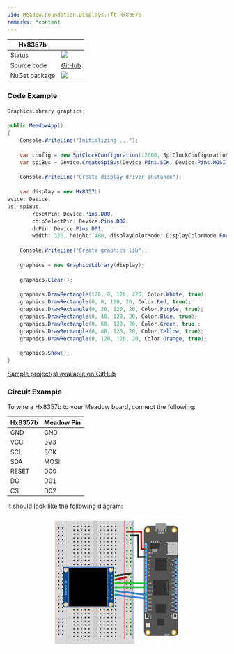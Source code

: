 ```yaml
---
uid: Meadow.Foundation.Displays.Tft.Hx8357b
remarks: *content
---
```


| Hx8357b       |             |
|---------------|-------------|
| Status        | <img src="https://img.shields.io/badge/Working-brightgreen" style="width: auto; height: -webkit-fill-available;" /> |
| Source code   | [GitHub](https://github.com/WildernessLabs/Meadow.Foundation/tree/master/Source/Meadow.Foundation.Peripherals/Displays.TftSpi) |
| NuGet package | <a href="https://www.nuget.org/packages/Meadow.Foundation.Displays.TftSpi/" target="_blank"><img src="https://img.shields.io/nuget/v/Meadow.Foundation.Displays.TftSpi.svg?label=Meadow.Foundation.Displays.TftSpi" style="width: auto; height: -webkit-fill-available;" /></a> |

### Code Example

```csharp
GraphicsLibrary graphics;

public MeadowApp()
{
    Console.WriteLine("Initializing ...");

    var config = new SpiClockConfiguration(12000, SpiClockConfiguration.Mode.Mode0);
    var spiBus = Device.CreateSpiBus(Device.Pins.SCK, Device.Pins.MOSI, Device.Pins.MISO, config);

    Console.WriteLine("Create display driver instance");

    var display = new Hx8357b(
evice: Device, 
us: spiBus,
        resetPin: Device.Pins.D00,
        chipSelectPin: Device.Pins.D02,
        dcPin: Device.Pins.D01,
        width: 320, height: 480, displayColorMode: DisplayColorMode.Format16bppRgb565);

    Console.WriteLine("Create graphics lib");

    graphics = new GraphicsLibrary(display);

    graphics.Clear();

    graphics.DrawRectangle(120, 0, 120, 220, Color.White, true);
    graphics.DrawRectangle(0, 0, 120, 20, Color.Red, true);
    graphics.DrawRectangle(0, 20, 120, 20, Color.Purple, true);
    graphics.DrawRectangle(0, 40, 120, 20, Color.Blue, true);
    graphics.DrawRectangle(0, 60, 120, 20, Color.Green, true);
    graphics.DrawRectangle(0, 80, 120, 20, Color.Yellow, true);
    graphics.DrawRectangle(0, 120, 120, 20, Color.Orange, true);

    graphics.Show();
}

```

[Sample project(s) available on GitHub](https://github.com/WildernessLabs/Meadow.Foundation/tree/master/Source/Meadow.Foundation.Peripherals/Displays.TftSpi.Hx8357b/Samples/Displays.TftSpi.Hx8357b_Sample)

### Circuit Example

 To wire a Hx8357b to your Meadow board, connect the following:

| Hx8357b | Meadow Pin |
|---------|------------|
| GND     | GND        |
| VCC     | 3V3        |
| SCL     | SCK        |
| SDA     | MOSI       |
| RESET   | D00        |
| DC      | D01        |
| CS      | D02        |

It should look like the following diagram:

<img src="../../API_Assets/Meadow.Foundation.Displays.Tft.Hx8357b/Hx8357b_Fritzing.png" 
    style="width: 60%; display: block; margin-left: auto; margin-right: auto;" />